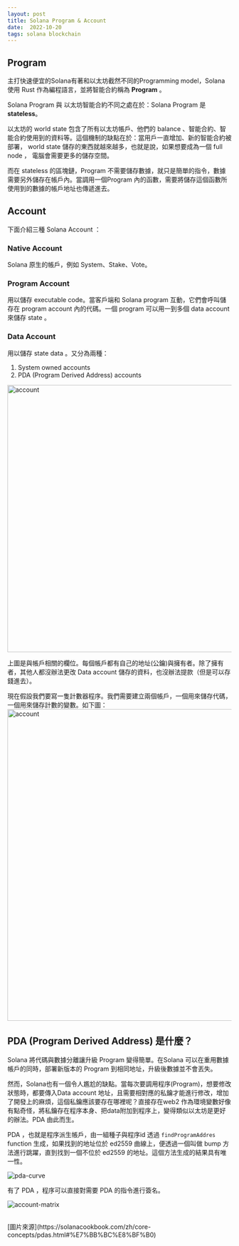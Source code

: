 ```yaml
---
layout: post
title: Solana Program & Account
date:  2022-10-20
tags: solana blockchain
---
```


## Program

主打快速便宜的Solana有著和以太坊截然不同的Programming model，Solana 使用 Rust 作為編程語言，並將智能合約稱為 **Program** 。

Solana Program 與 以太坊智能合約不同之處在於：Solana Program 是 **stateless**。

以太坊的 world state 包含了所有以太坊帳戶、他們的 balance 、智能合約、智能合約使用到的資料等。這個機制的缺點在於：當用戶一直增加、新的智能合約被部署， world state 儲存的東西就越來越多，也就是說，如果想要成為一個 full node ， 電腦會需要更多的儲存空間。

而在 stateless 的區塊鏈，Program 不需要儲存數據，就只是簡單的指令，數據需要另外儲存在帳戶內。當調用一個Program 內的函數，需要將儲存這個函數所使用到的數據的帳戶地址也傳遞進去。


## Account

下面介紹三種 Solana Account ：

### Native Account

Solana 原生的帳戶，例如 System、Stake、Vote。

### Program Account

用以儲存 executable code。當客戶端和 Solana program 互動，它們會呼叫儲存在 program account 內的代碼。一個 program 可以用一到多個 data account 來儲存 state 。

### Data Account

用以儲存 state data 。又分為兩種：

1. System owned accounts
2. PDA (Program Derived Address) accounts

<img src="https://i.imgur.com/PnTwYFB.png" alt="account" style="width:600px;"/> 

上圖是與帳戶相關的欄位。每個帳戶都有自己的地址(公鑰)與擁有者。除了擁有者，其他人都沒辦法更改 Data account 儲存的資料，也沒辦法提款（但是可以存錢進去）。

現在假設我們要寫一隻計數器程序。我們需要建立兩個帳戶，一個用來儲存代碼，一個用來儲存計數的變數。如下圖：
<img src="https://i.imgur.com/PtsoVBd.png" alt="account" style="width:700px;"/>

## PDA (Program Derived Address) 是什麼？

Solana 將代碼與數據分離讓升級 Program 變得簡單。在Solana 可以在重用數據帳戶的同時，部署新版本的 Program 到相同地址，升級後數據並不會丟失。

然而，Solana也有一個令人尷尬的缺點。當每次要調用程序(Program)，想要修改狀態時，都要傳入Data account 地址，且需要相對應的私鑰才能進行修改，增加了開發上的麻煩，這個私鑰應該要存在哪裡呢？直接存在web2 作為環境變數好像有點奇怪，將私鑰存在程序本身、把data附加到程序上，變得類似以太坊是更好的辦法。PDA 由此而生。

PDA ，也就是程序派生帳戶，由一組種子與程序id 透過 `findProgramAddres` function 生成，如果找到的地址位於 ed2559 曲線上，便透過一個叫做 bump 方法進行跳躍，直到找到一個不位於 ed2559 的地址。這個方法生成的結果具有唯一性。

![pda-curve](https://i.imgur.com/tAkho3t.png)

有了 PDA ，程序可以直接對需要 PDA 的指令進行簽名。

![account-matrix](https://i.imgur.com/IgSYNjS.png)

<br />
[圖片來源](https://solanacookbook.com/zh/core-concepts/pdas.html#%E7%BB%BC%E8%BF%B0)